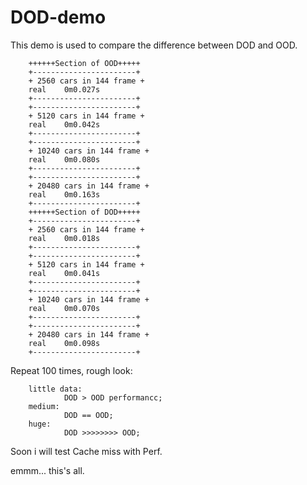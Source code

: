 # DOD-demo
This demo is used to compare the difference between DOD and OOD.  
  
  
        ++++++Section of OOD+++++  
        +-----------------------+  
        + 2560 cars in 144 frame +  
        real    0m0.027s  
        +-----------------------+  
        +-----------------------+  
        + 5120 cars in 144 frame +  
        real    0m0.042s  
        +-----------------------+  
        +-----------------------+  
        + 10240 cars in 144 frame +  
        real    0m0.080s  
        +-----------------------+  
        +-----------------------+  
        + 20480 cars in 144 frame +  
        real    0m0.163s  
        +-----------------------+  
        ++++++Section of DOD+++++  
        +-----------------------+  
        + 2560 cars in 144 frame +  
        real    0m0.018s  
        +-----------------------+  
        +-----------------------+  
        + 5120 cars in 144 frame +  
        real    0m0.041s  
        +-----------------------+  
        +-----------------------+  
        + 10240 cars in 144 frame +  
        real    0m0.070s  
        +-----------------------+  
        +-----------------------+  
        + 20480 cars in 144 frame +  
        real    0m0.098s  
        +-----------------------+  

Repeat 100 times, rough look:  

        little data:  
                DOD > OOD performancc;  
        medium:  
                DOD == OOD;  
        huge:  
                DOD >>>>>>>> OOD;  
  
Soon i will test Cache miss with Perf.  


emmm... this's all.


